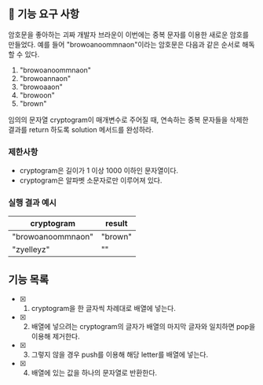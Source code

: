 ## 🚀 기능 요구 사항

암호문을 좋아하는 괴짜 개발자 브라운이 이번에는 중복 문자를 이용한 새로운 암호를 만들었다. 예를 들어 "browoanoommnaon"이라는 암호문은 다음과 같은 순서로 해독할 수 있다.

1. "browoanoommnaon"
2. "browoannaon"
3. "browoaaon"
4. "browoon"
5. "brown"

임의의 문자열 cryptogram이 매개변수로 주어질 때, 연속하는 중복 문자들을 삭제한 결과를 return 하도록 solution 메서드를 완성하라.

### 제한사항

- cryptogram은 길이가 1 이상 1000 이하인 문자열이다.
- cryptogram은 알파벳 소문자로만 이루어져 있다.

### 실행 결과 예시

| cryptogram        | result  |
| ----------------- | ------- |
| "browoanoommnaon" | "brown" |
| "zyelleyz"        | ""      |

## 기능 목록

- [x] 1. cryptogram을 한 글자씩 차례대로 배열에 넣는다.
- [x] 2. 배열에 넣으려는 cryptogram의 글자가 배열의 마지막 글자와 일치하면 pop을 이용해 제거한다.
- [x] 3. 그렇지 않을 경우 push를 이용해 해당 letter를 배열에 넣는다.
- [x] 4. 배열에 있는 값을 하나의 문자열로 반환한다.
